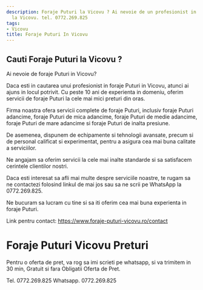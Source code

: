 ```yaml
---
description: Foraje Puturi la Vicovu ? Ai nevoie de un profesionist in Foraje Puturi
  la Vicovu. tel. 0772.269.825
tags:
- Vicovu
title: Foraje Puturi In Vicovu
---
```



## Cauti Foraje Puturi la Vicovu ?


Ai nevoie de foraje Puturi in Vicovu? 

Daca esti in cautarea unui profesionist in foraje Puturi in Vicovu, atunci ai ajuns in locul potrivit. Cu peste 10 ani de experienta in domeniu, oferim servicii de foraje Puturi la cele mai mici preturi din oras. 

Firma noastra ofera servicii complete de foraje Puturi, inclusiv foraje Puturi adancime, foraje Puturi de mica adancime, foraje Puturi de medie adancime, foraje Puturi de mare adancime si foraje Puturi de inalta presiune. 

De asemenea, dispunem de echipamente si tehnologii avansate, precum si de personal calificat si experimentat, pentru a asigura cea mai buna calitate a serviciilor. 

Ne angajam sa oferim servicii la cele mai inalte standarde si sa satisfacem cerintele clientilor nostri. 

Daca esti interesat sa afli mai multe despre serviciile noastre, te rugam sa ne contactezi folosind linkul de mai jos sau sa ne scrii pe WhatsApp la  0772.269.825. 

Ne bucuram sa lucram cu tine si sa iti oferim cea mai buna experienta in foraje Puturi. 

Link pentru contact: https://www.foraje-puturi-vicovu.ro/contact

# Foraje Puturi Vicovu Preturi
Pentru o oferta de pret, va rog sa imi scrieti pe whatsapp, si va trimitem in 30 min, Gratuit si fara Obligatii Oferta de Pret.

Tel. 0772.269.825
Whatsapp. 0772.269.825